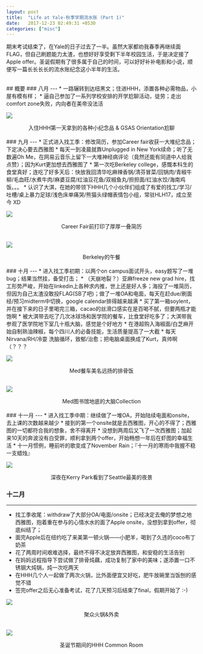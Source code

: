 ```yaml
---
layout: post
title:  "Life at Yale-秋季学期流水账 (Part 1)"
date:   2017-12-23 02:49:31 +0530
categories: ["misc"]
--- 
```

期末考试结束了，在Yale的日子过去了一半。虽然大家都劝我春季再继续面FLAG，但自己刷题能力太渣，也想好好享受剩下半年校园生活，于是决定接了Apple offer。圣诞假期有了很多属于自己的时间，可以好好补补电影和小说，顺便写一篇长长长长的流水账纪念这小半年的生活。  


<br>
## 概要
### 八月
---
* 一路辗转到达纽黑文；住进HHH，添置各种必需物品，小屋有模有样；
* 逼自己参加了一系列学校安排的开学尬聊活动，徒劳；走出comfort zone失败，内向者在美帝没法活

![][first]  

<center>入住HHH第一天拿到的各种小纪念品 & GSAS Orientation尬聊</center>

<br>
### 九月
---
* 正式进入找工季：修改简历，参加Career fair收获一大堆纪念品；下定决心要去西雅图
* 每天一到凌晨就靠Unplugged in New York续命；听了无数遍Oh Me，在网易云音乐上留下一大堆神经病评论（竟然还能有同道中人给我点赞）；因为Kurt更加想去西雅图了
* 第一次吃Berkeley college，感慨本科生的食堂真好；连吃了好多天后：快放我回清华吃麻辣香锅/清芬冒菜/回锅肉/青椒牛柳/毛血旺/水煮牛肉/麻婆豆腐/红油豆花鱼/双椒鱼丸/担担面/红油水饺/海南鸡饭。。。
* 认识了大淇，在她的带领下HHH几个小伙伴们组成了有爱的找工/学习/吐槽/桌上暴力足球/浅色床单痛哭/熊猫头绿帽表情包小组，常驻HLH17，成立至今 XD


![][resume]

<center>Career Fair前打印了厚厚一叠简历</center>

<br>


![][bkl]

<center>Berkeley的午餐</center>

<br>
### 十月
---
* 进入找工季初期：以两个on campus面试开头，easy题写了一堆bug；结果当然挂，备受打击；
* （天崩地裂？）亚麻freeze new grad hire，找工形势严峻，开始在linkedin上各种求内推，世上还是好人多；海投了一堆简历，但因为自己太渣没敢投FLAG(SB了吧)；做了一堆OA和电面，每天在赶due/刷面经/预习midterm中切换，google calendar排得越来越满
* 买了第一箱soylent，并在接下来的日子里喝完三箱，cacao的丝滑口感实在是百喝不腻，但要两瓶才能饱啊
* 被大淇带去吃了几次冰球场和医学院的餐车，比食堂好吃多了；大淇带我参观了医学院地下室几十瓶大脑，感觉是个好地方
* 在港超购入海椒面/白芝麻开始自制熟油辣椒，每个四川人的必备技能，生活质量提高了一大截
* 每天Nirvana/RH/冷耍 洗脑循环，致郁/治愈；把电脑桌面换成了Kurt，真帅啊（？？？



![][med]  
<center>Med餐车美名远扬的排骨饭</center>


<br>


![][brain]  

<center>Med图书馆地底的大脑Collection</center>

<br>
### 十一月
---
* 进入找工季中期：继续做了一堆OA，开始陆续电面和onsite，去上课的次数越来越少
* 接到的第一个onsite就是去西雅图，开心的不得了；西雅图的一切都符合我的想象，舍不得离开
* 没想到两周后又飞了一次西雅图；加起来10天的奔波没有白受罪，顺利拿到两个offer，开始畅想一年后在虾图的幸福生活
* 十一月惯例，睡前听的歌变成了November Rain；『十一月的寒雨中我握不稳一支蜡烛』

<br>


![][sea]  

<center>深夜在Kerry Park看到了Seattle最美的夜景</center>

### 十二月
---
* 找工季收尾：withdraw了大部分OA/电面/onsite；已经决定去俺的梦想之地西雅图，抱着重在参与的心情水水的面了Apple onsite，没想到拿到offer，彻底纠结了；
* 面完Apple后在纽约吃了来美第一顿火锅——小肥羊，喝到了久违的coco布丁奶茶
* 花了两周时间艰难选择，最终不得不决定放弃西雅图，和安稳的生活告别
* 在妈妈远程指导下尝试做了排骨炖藕，成功复制了家中的美味；遂添置一口不锈钢大炖锅，炖一次吃两天
* 在HHH几个人一起做了两次火锅，比外面便宜又好吃，肥牛放碗里当饭刨的感觉不错
* 签完offer之后无心准备考试，花了几天预习后结束了final，假期开始了 :-)

![][pot]  

<center>聚众火锅&外卖</center>


<br>


![][tree]  

<center>圣诞节期间的HHH Common Room</center>

[bkl]: /img/yale_fall_1/bkl.jpg
[brain]: /img/yale_fall_1/brain.jpg
[first]: /img/yale_fall_1/first.jpg
[med]: /img/yale_fall_1/med.jpg
[resume]: /img/yale_fall_1/resume.jpg
[sea]: /img/yale_fall_1/sea.jpg
[tower]: /img/yale_fall_1/tower.jpg
[tree]: /img/yale_fall_1/tree.jpg
[pot]: /img/yale_fall_1/pot.jpg